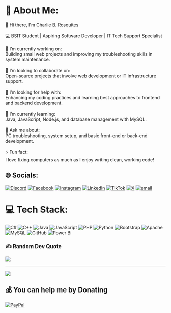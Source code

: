 # 💫 About Me:
👋 Hi there, I'm Charlie B. Rosquites<br><br>💻 BSIT Student | Aspiring Software Developer | IT Tech Support Specialist <br><br>🔭 I’m currently working on:<br>Building small web projects and improving my troubleshooting skills in system maintenance.<br><br>🤝 I’m looking to collaborate on:<br>Open-source projects that involve web development or IT infrastructure support.<br><br>👐 I’m looking for help with:<br>Enhancing my coding practices and learning best approaches to frontend and backend development.<br><br>🌱 I’m currently learning:<br>Java, JavaScript, Node.js, and database management with MySQL.<br><br>💬 Ask me about:<br>PC troubleshooting, system setup, and basic front-end or back-end development.<br><br>⚡ Fun fact:<br>I love fixing computers as much as I enjoy writing clean, working code!


## 🌐 Socials:
[![Discord](https://img.shields.io/badge/Discord-%237289DA.svg?logo=discord&logoColor=white)](https://discord.gg/https://discord.gg/e8kSUvBh) [![Facebook](https://img.shields.io/badge/Facebook-%231877F2.svg?logo=Facebook&logoColor=white)](https://facebook.com/https://www.facebook.com/charlie.rosquites.2025/) [![Instagram](https://img.shields.io/badge/Instagram-%23E4405F.svg?logo=Instagram&logoColor=white)](https://instagram.com/https://www.instagram.com/charlierosquites/) [![LinkedIn](https://img.shields.io/badge/LinkedIn-%230077B5.svg?logo=linkedin&logoColor=white)](https://linkedin.com/in/https://www.linkedin.com/in/charlie-rosquites-327465369) [![TikTok](https://img.shields.io/badge/TikTok-%23000000.svg?logo=TikTok&logoColor=white)](https://tiktok.com/@https://www.tiktok.com/@charbyte06) [![X](https://img.shields.io/badge/X-black.svg?logo=X&logoColor=white)](https://x.com/https://x.com/Charlie_123231) [![email](https://img.shields.io/badge/Email-D14836?logo=gmail&logoColor=white)](mailto:rosquitescharlie@gmail.com) 

# 💻 Tech Stack:
![C#](https://img.shields.io/badge/c%23-%23239120.svg?style=for-the-badge&logo=csharp&logoColor=white) ![C++](https://img.shields.io/badge/c++-%2300599C.svg?style=for-the-badge&logo=c%2B%2B&logoColor=white) ![Java](https://img.shields.io/badge/java-%23ED8B00.svg?style=for-the-badge&logo=openjdk&logoColor=white) ![JavaScript](https://img.shields.io/badge/javascript-%23323330.svg?style=for-the-badge&logo=javascript&logoColor=%23F7DF1E) ![PHP](https://img.shields.io/badge/php-%23777BB4.svg?style=for-the-badge&logo=php&logoColor=white) ![Python](https://img.shields.io/badge/python-3670A0?style=for-the-badge&logo=python&logoColor=ffdd54) ![Bootstrap](https://img.shields.io/badge/bootstrap-%238511FA.svg?style=for-the-badge&logo=bootstrap&logoColor=white) ![Apache](https://img.shields.io/badge/apache-%23D42029.svg?style=for-the-badge&logo=apache&logoColor=white) ![MySQL](https://img.shields.io/badge/mysql-4479A1.svg?style=for-the-badge&logo=mysql&logoColor=white) ![GitHub](https://img.shields.io/badge/github-%23121011.svg?style=for-the-badge&logo=github&logoColor=white) ![Power Bi](https://img.shields.io/badge/power_bi-F2C811?style=for-the-badge&logo=powerbi&logoColor=black)

### ✍️ Random Dev Quote
![](https://quotes-github-readme.vercel.app/api?type=horizontal&theme=radical)

---
[![](https://visitcount.itsvg.in/api?id=charbyte06&icon=0&color=0)](https://visitcount.itsvg.in)

  ## 💰 You can help me by Donating
  [![PayPal](https://img.shields.io/badge/PayPal-00457C?style=for-the-badge&logo=paypal&logoColor=white)](https://paypal.me/paypal.me/CHARLIEROSQUITES) 

  
<!-- Proudly created with GPRM ( https://gprm.itsvg.in ) -->
